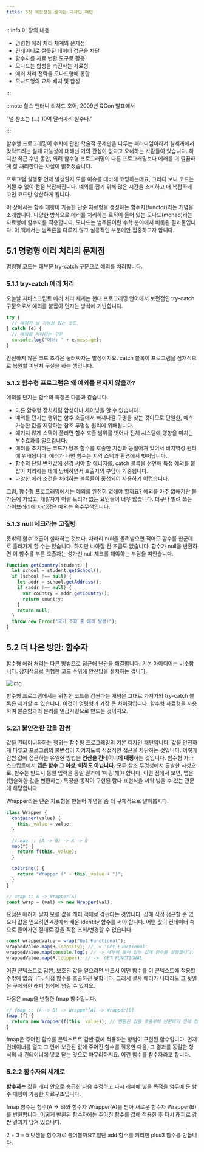 ```yaml
---
title: 5장 복잡성을 줄이는 디자인 패턴
---
```


:::info 이 장의 내용

- 명령형 에러 처리 체계의 문제점
- 컨테이너로 잘못된 데이터 접근을 차단
- 함수자를 자료 변환 도구로 활용
- 모나드는 합성을 촉진하는 자료형
- 에러 처리 전략을 모나드형에 통합
- 모나드형의 교차 배치 및 합성

:::

:::note 찰스 앤터니 리처드 호어, 2009년 QCon 발표에서

<div style={{ textAlign: 'center' }}>"널 참조는 (...) 10억 달러짜리 실수다."</div>

:::

함수형 프로그래밍이 수치에 관한 학술적 문제만을 다루는 패러다임이라서 실세계에서 맞닥뜨리는 실패 가능성에 대해선 거의 관심이 없다고 오해하는 사람들이 있습니다. 하지만 최근 수년 동안, 외려 함수형 프로그래밍이 다른 프로그래밍보다 에러를 더 깔끔하게 잘 처리한다는 사실이 밝혀졌습니다.

프로그램 실행중 언제 발생할지 모를 이슈를 대비해 코딩하는데요, 그러다 보니 코드는 어쩔 수 없이 점점 복잡해집니다. 예외를 잡기 위해 많은 시간을 소비하고 더 복잡하게 꼬인 코드만 양산하게 됩니다.

이 장에서는 함수 매핑이 가능한 단순 자료형을 생성하는 함수자(functor)라는 개념을 소개합니다. 다양한 방식으로 에러를 처리하는 로직이 들어 있는 모나드(monad)라는 자료형에 함수자를 적용합니다. 모나드는 범주론이란 수학 분야에서 비롯된 결과물입니다. 이 책에서는 범주론을 다루지 않고 실용적인 부분에만 집중하고자 합니다.

## 5.1 명령형 에러 처리의 문제점

명령형 코드는 대부분 try-catch 구문으로 예외를 처리합니다.

### 5.1.1 try-catch 에러 처리

오늘날 자바스크립트 에러 처리 체계는 현대 프로그래밍 언어에서 보편접인 try-catch 구문으로서 예외를 붙잡아 던지는 방식에 기반합니다.

```js
try {
  // 예외가 날 가능성 있는 코드
} catch (e) {
  // 예외를 처리하는 구문
  console.log("에러: " + e.message);
}
```

안전하지 않은 코드 조각은 둘러싸자는 발상이지요. catch 블록이 프로그램을 잠재적으로 복원할 피난처 구실을 하는 셈입니다.

### 5.1.2 함수형 프로그램은 왜 예외를 던지지 않을까?

예외를 던지는 함수의 특징은 다음과 같습니다.

- 다른 함수형 장치처럼 합성이나 체이닝을 할 수 없습니다.
- 예외를 던지는 행위는 함수 호출에서 빠져나갈 구멍을 찾는 것이므로 단일한, 예측 가능한 값을 지향하는 참조 투명성 원리에 위배됩니다.
- 예기치 않게 스택이 풀리면 함수 호출 범위를 벗어나 전체 시스템에 영향을 미치는 부수효과를 일으킵니다.
- 에러를 조치하는 코드가 당초 함수를 호출한 지점과 동떨어져 있어서 비지역성 원리에 위배됩니다. 에러가 나면 함수는 지역 스택과 환경에서 벗어납니다.
- 함수의 단일 반환값에 신경 써야 할 에너지를, catch 블록을 선언해 특정 예외를 붙잡아 처리하는 데에 낭비하면서 호출자의 부담이 가중됩니다.
- 다양한 에러 조건을 처리하는 블록들이 중첩되어 사용하기 어렵습니다.

그럼, 함수형 프로그래밍에서는 예외를 완전히 없애야 할까요? 예외를 아주 없애기란 불가능에 가깝고, 개발자가 어쩔 도리가 없는 요인들이 너무 많습니다. 더구나 빌려 쓰는 라이브러리에 자리잡은 예외는 속수무책입니다.

### 5.1.3 null 체크라는 고질병

뜻밖의 함수 호출이 실패하는 것보다. 차라리 null을 돌려받으면 적어도 함수를 한군데로 흘러가게 할 수는 있습니다. 하지만 나아질 건 조금도 없습니다. 함수가 null을 반환하면 이 함수를 부른 호출자는 성가신 null 체크를 해야하는 부담을 떠안습니다.

```js
function getCountry(student) {
  let school = student.getSchool();
  if (school !== null) {
    let addr = school.getAddress();
    if (addr !== null) {
      var country = addr.getCountry();
      return country;
    }
    return null;
  }
  throw new Error("국가 조회 중 에러 발생!");
}
```

## 5.2 더 나은 방안: 함수자

함수형 에러 처리는 다른 방법으로 접근해 난관을 해결합니다. 기본 아이디어는 비슷합니다. 잠재적으로 위험한 코드 주위에 안전망을 설치하는 겁니다.

![img](./images/5.1.JPEG)

함수형 프로그램에서는 위험한 코드를 감싼다는 개념은 그대로 가져가되 try-catch 블록은 제거할 수 있습니다. 이것이 명령형과 가장 큰 차이점입니다. 함수형 자료형을 사용하여 불순함과의 분리를 일급시민으로 만드는 것이지요.

### 5.2.1 불안전한 값을 감쌈

값을 컨테이너화하는 행위는 함수형 프로그래밍의 기본 디자인 패턴입니다. 값을 안전하게 다루고 프로그램의 불변성이 지켜지도록 직접적인 접근을 차단하는 것입니다. 이렇게 감싼 값에 접근하는 유일한 방법은 **연산을 컨테이너에 매핑**하는 것입니다.
함수형 자바스크립트에서 **맵은 함수 그 이상, 이하도 아닙니다.** 모두 참조 투명성에서 출발한 사상으로, 함수는 반드시 동일 입력을 동일 결과에 '매핑'해야 합니다. 이런 점에서 보면, 맵은 (캡슐화한 값을 변환하는) 특정한 동작이 구현된 람다 표현식을 끼워 넣을 수 있는 관문에 해당합니다.

Wrapper라는 단순 자료형을 만들어 개념을 좀 더 구체적으로 알아봅시다.

```js title="코드 5-1 값을 함수형 자료형으로 감쌈" {7}
class Wrapper {
  container(value) {
    this._value = value;
  }

  // map :: (A -> B) -> A -> B
  map(f) {
    return f(this._value);
  }

  toString() {
    return "Wrapper (" + this._value + ")";
  }
}

// wrap :: A -> Wrapper(A)
const wrap = (val) => new Wrapper(val);
```

요점은 에러가 날지 모를 값을 래퍼 객체로 감싼다는 것입니다. 값에 직접 접근할 순 없으니 값을 얻으려면 4장에서 배운 identity 함수를 써야 합니다. 어떤 값이 컨테이너 속으로 들어가면 절대로 값을 직접 조회/변경할 수 없습니다.

```js
const wrappedValue = wrap("Get Functional");
wrappedValue.map(R.identity); // -> 'Get Functional'
wrappedValue.map(console.log); // -> 내부에 들어 있는 값에 함수를 실행합니다.
wrappedValue.map(R.toUpper); // -> 'GET FUNCTIONAL
```

어떤 콘텍스트로 감싼, 보호된 값을 얻으려면 반드시 어떤 함수를 이 콘텍스트에 적용할 수밖에 없습니다. 직접 함수를 호출하진 못합니다. 그래서 설사 에러가 나더라도 그 뒷일은 구체화한 래퍼 형식에 넘길 수 있지요.

다음은 map을 변형한 fmap 함수입니다.

```js
// fmap :: (A -> B) -> Wrapper[A] -> Wrapper[B]
fmap (f) {
  return new Wrapper(f(this._value)); // 변환된 값을 호출부에 반환하기 전에 컴테이너로 감쌉니다.
}
```

fmap은 주어진 함수를 콘텍스트로 감싼 값에 적용하는 방법이 구현된 함수입니다. 먼저 컨테이너를 열고 그 안에 보관된 값에 주어진 함수를 적용한 다음, 그 결과를 동일한 형식의 새 컨테이너에 넣고 닫는 것으로 마무리하지요. 이런 함수를 함수자라고 합니다.

### 5.2.2 함수자의 세계로

**함수자**는 값을 래퍼 안으로 승급한 다음 수정하고 다시 래퍼에 넣을 목적을 염두에 둔 함수 매핑이 가능한 자료구조입니다. 

fmap 함수는 함수(A -> B)와 함수자 Wrapper(A)를 받아 새로운 함수자 Wrapper(B)를 반환합니다. 어떻게 반환된 함수자에는 주어진 함수를 값에 적용한 후 다시 래퍼로 감싼 결과가 담겨 있습니다.

2 + 3 = 5 덧셈을 함수자로 풀어볼까요? 일단 add 함수를 커리한 plus3 함수를 만듭니다.
